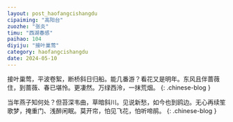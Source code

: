 ```yaml
---
layout: post_haofangcishangdu
cipaiming: "高阳台"
zuozhe: "张炎"
timu: "西湖春感"
paihao: 104
diyiju: "接叶巢莺"
category: haofangcishangdu
date: 2024-05-10
---
```


接叶巢莺，平波卷絮，断桥斜日归船。能几番游？看花又是明年。东风且伴蔷薇住，到蔷薇、春已堪怜。更凄然。万绿西泠，一抹荒烟。
{: .chinese-blog }

当年燕子知何处？但苔深韦曲，草暗斜川。见说新愁，如今也到鸥边。无心再续笙歌梦，掩重门、浅醉闲眠。莫开帘，怕见飞花，怕听啼鹃。
{: .chinese-blog }

